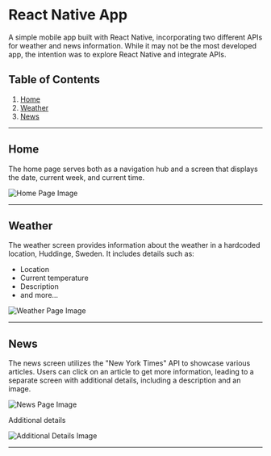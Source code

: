 # React Native App

A simple mobile app built with React Native, incorporating two different APIs for weather and news information. While it may not be the most developed app, the intention was to explore React Native and integrate APIs.

## Table of Contents
1. [Home](#home)
2. [Weather](#weather)
3. [News](#news)

---

## Home

The home page serves both as a navigation hub and a screen that displays the date, current week, and current time.

![Home Page Image](https://github.com/maxberglund2/reactNativeApp/blob/main/assets/106820018/7d951f2e-009a-4965-bbb6-2db14fbd4e0b.png)

---

## Weather

The weather screen provides information about the weather in a hardcoded location, Huddinge, Sweden. It includes details such as:

- Location
- Current temperature
- Description
- and more...

![Weather Page Image](https://github.com/maxberglund2/reactNativeApp/blob/main/assets/106820018/fd4df283-a3cc-4e1d-96cb-90ab7d20e32e.png)

---

## News

The news screen utilizes the "New York Times" API to showcase various articles. Users can click on an article to get more information, leading to a separate screen with additional details, including a description and an image.

![News Page Image](https://github.com/maxberglund2/reactNativeApp/blob/main/assets/106820018/5c3a584f-700b-45a2-8d8e-e96ba1cbc54c.png)

Additional details

![Additional Details Image](https://github.com/maxberglund2/reactNativeApp/blob/main/assets/106820018/c5d19276-49de-482b-b5fb-228b3920fe97.png)

---

